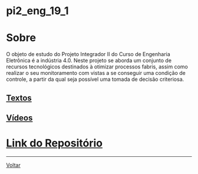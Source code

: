 # pi2\_eng\_19\_1

# Sobre

O objeto de estudo do Projeto Integrador II do Curso de Engenharia Eletrônica é a
indústria 4.0. Neste projeto se aborda um conjunto de recursos tecnológicos destinados à otimizar processos fabris,
assim como realizar o seu monitoramento com vistas a se conseguir uma condição de controle, a partir da qual seja
possível uma tomada de decisão criteriosa.

## [Textos](./textos/index.md)

## [Vídeos](./videos/index.md)

# [Link do Repositório](https://github.com/LPAE/pi2_eng_19_1)

---
[Voltar](https://lpae.github.io/)



